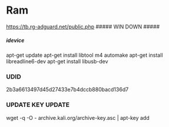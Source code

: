 # Ram

https://tb.rg-adguard.net/public.php ##### WIN DOWN #####



##### idevice


apt-get update
apt-get install libtool m4 automake
apt-get install libreadline6-dev
apt-get install libusb-dev

 ### UDID
2b3a6613497d45d27433e7b4dccb880bacd136d7
### UPDATE KEY UPDATE
wget -q -O - archive.kali.org/archive-key.asc | apt-key add
